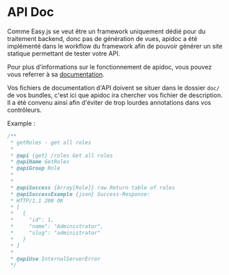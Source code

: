 # API Doc

Comme Easy.js se veut être un framework uniquement dédié pour du traitement backend, donc pas de génération de vues, apidoc a été implémenté dans le workflow du framework afin de pouvoir générer un site statique permettant de tester votre API.

Pour plus d'informations sur le fonctionnement de apidoc, vous pouvez vous referrer à sa [documentation](apidocjs.com).

Vos fichiers de documentation d'API doivent se situer dans le dossier `doc/` de vos bundles, c'est ici que apidoc ira chercher vos fichier de description. Il a été convenu ainsi afin d'éviter de trop lourdes annotations dans vos contrôleurs.

Example :

```javascript
/** 
 * getRoles - get all roles 
 * 
 * @api {get} /roles Get all roles 
 * @apiName GetRoles 
 * @apiGroup Role 
 * 
 * 
 * @apiSuccess {Array[Role]} raw Return table of roles 
 * @apiSuccessExample {json} Success-Response: 
 * HTTP/1.1 200 OK 
 * [ 
 *   { 
 *     "id": 1, 
 *     "name": "Administrator", 
 *     "slug": "administrator" 
 *   } 
 * ] 
 * 
 * @apiUse InternalServerError 
 */
```